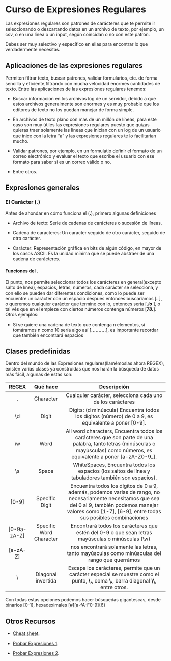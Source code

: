 # Curso de Expresiones Regulares
Las expresiones regulares son patrones de carácteres que te permite ir seleccionando o descartando datos en un archivo de texto, por ejemplo, un csv, o en una línea o un input, según coincidan o nó con este patrón.

Debes ser muy selectivo y específico en ellas para encontrar lo que verdadermente necesitas.

## Aplicaciones de las expresiones regulares
Permiten filtrar texto, buscar patrones, validar formularios, etc. de forma sencilla y eficiente,filtrando con mucha velocidad enormes cantidades de texto.
Entre las aplicaciones de las expresiones regulares tenemos:

- Buscar informacion en los archivos log de un servidor, debido a que estos archivos generalmente son enormes y es muy probable que los editores de texto no los puedan manejar de forma simple.

- En archivos de texto plano con mas de un millón de líneas, para este caso son muy útiles las expresiones regulares puesto que quizas quieras traer solamente las lineas que inician con un log de un usuario que inice con la letra “a” y las expresiones regulares te lo facilitarían mucho.

- Validar patrones, por ejemplo, en un formulatio definir el formato de un correo electrónico y evaluar el texto que escribe el usuario con ese formato para saber si es un correo válido o no.

- Entre otros. 

## Expresiones generales
### El Carácter (***.***)

Antes de ahondar en cómo funciona el (**.**), primero algunas definiciones

- Archivo de texto: Serie de cadenas de carácteres o sucesión de líneas.

- Cadena de carácteres: Un carácter seguido de otro carácter, seguido de otro carácter.

- Carácter: Representación gráfica en bits de algún código, en mayor de los casos ASCII. Es la unidad mínima que se puede abstraer de una cadena de carácteres.

#### Funciones del .

El punto, nos permite seleccionar todos los carácteres en general(excepto salto de línea), espacios, letras, números, cada carácter se selecciona, y con ello se pueden dar diferentes condiciones, como lo puede ser encuentre un carácter con un espacio despues entonces buscaríamos [***.*** ], o queremos cualquier carácter que termine con io, entonces sería [***.io*** ], o tal vés que en el empieze con ciertos números contenga números [***78.***].
Otros ejemplos:
- Si se quiere una cadena de texto que contenga n elementos, si tomáramos n como 10 sería algo así [**..........**], es importante recordar que también encontrará espacios

## Clases predefinidas
Dentro del mundo de las Expresiones regulares(llamémoslas ahora REGEX), existen varias clases ya construidas que nos harán la búsqueda de datos más fácil, algunas de estas son:

|    REGEX    |         Qué hace        |                                                                                 Descripción                                                                                 |   
|:-----------:|:-----------------------:|:---------------------------------------------------------------------------------------------------------------------------------------------------------------------------:|
| .           | Character               | Cualquier carácter, selecciona cada uno de los carácteres                                                                                                                   |   
| \d          | Digit                   | Digits: (d minúscula) Encuentra todos los dígitos (número) de 0 a 9, es equivalente a poner [0-9].                                                                          |   
| \w          | Word                    | All word characters, Encuentra todos los carácteres que son parte de una palabra, tanto letras (minúsculas o mayúsculas) como números, es equivalente a poner [a-zA-Z0-9_]. |   
| \s          | Space                   | WhiteSpaces, Encuentra todos los espacios (los saltos de línea y tabuladores también son espacios).                                                                         |   
| [0-9]       | Specific Digit          | Encuentra todos los dígitos de 0 a 9, además, podemos varias de rango, no necesariamente necesitamos que sea del 0 al 9, también podemos manejar valores como [1-7], [6-9], entre todas sus posibles combinaciones                                                                                                                                       |   
| [0-9a-zA-Z] | Specific Word Character | Encontrará todos los carácteres que estén del 0-9 o que sean letras mayúsculas o minúsculas (\w)                                                                            |   
| [a-zA-Z]    |                         | nos encontrará solamente las letras, tanto mayúsculas como minúsculas del rango que querrámos                                                                                                     |   
| \           | Diagonal invertida      | Escapa los carácteres, permite que un carácter especial se muestre como el punto, **\\.**, coma       **\\.**, barra diagonal **\\\\**, entre otros.                                                                                                 |

Con todas estas opciones podemos hacer búsquedas gigantescas, desde binarios [0-1], hexadeximales [#][a-fA-F0-9]{6}

## Otros Recursos
- [Cheat sheet](https://www.cheatography.com/davechild/cheat-sheets/regular-expressions/pdf/).

- [Probar Expresiones 1](https://regexr.com/).

- [Probar Expresiones 2](https://rubular.com/).
